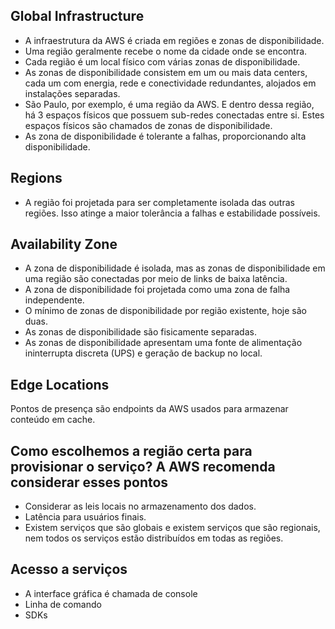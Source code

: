 ## Global Infrastructure
- A infraestrutura da AWS é criada em regiões e zonas de disponibilidade.
- Uma região geralmente recebe o nome da cidade onde se encontra.
- Cada região é um local físico com várias zonas de disponibilidade.
- As zonas de disponibilidade consistem em um ou mais data centers, cada um com energia, rede e conectividade redundantes, alojados em instalações separadas.
- São Paulo, por exemplo, é uma região da AWS. E dentro dessa região, há 3 espaços físicos que possuem sub-redes conectadas entre si. Estes espaços físicos são chamados de zonas de disponibilidade.
- As zona de disponibilidade é tolerante a falhas, proporcionando alta disponibilidade.

## Regions
- A região foi projetada para ser completamente isolada das outras regiões. Isso atinge a maior tolerância a falhas e estabilidade possíveis.

## Availability Zone
- A zona de disponibilidade é isolada, mas as zonas de disponibilidade em uma região são conectadas por meio de links de baixa latência.
- A zona de disponibilidade foi projetada como uma zona de falha independente.
- O mínimo de zonas de disponibilidade por região existente, hoje são duas.
- As zonas de disponibilidade são fisicamente separadas.
- As zonas de disponibilidade apresentam uma fonte de alimentação ininterrupta discreta (UPS) e geração de backup no local.
  
## Edge Locations
Pontos de presença são endpoints da AWS usados para armazenar conteúdo em cache.

## Como escolhemos a região certa para provisionar o serviço? A AWS recomenda considerar esses pontos
- Considerar as leis locais no armazenamento dos dados.
- Latência para usuários finais.
- Existem serviços que são globais e existem serviços que são regionais, nem todos os serviços estão distribuídos em todas as regiões.

## Acesso a serviços
- A interface gráfica é chamada de console
- Linha de comando
- SDKs